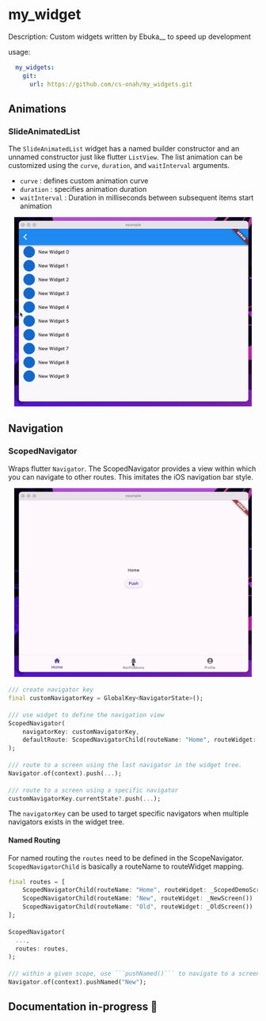 # my_widget

Description: Custom widgets written by Ebuka__ to speed up development

usage:
```yaml
  my_widgets:
    git:
      url: https://github.com/cs-onah/my_widgets.git
```

## Animations
### SlideAnimatedList

The ```SlideAnimatedList``` widget has a named builder constructor and an unnamed constructor just like flutter ```ListView```.
The list animation can be customized using the ```curve```, ```duration```, and ```waitInterval``` arguments.

* ```curve``` : defines custom animation curve
* ```duration``` : specifies animation duration
* ```waitInterval``` : Duration in milliseconds between subsequent items start animation

<p align="center">
  <img width="480" height="381.6" src="https://github.com/cs-onah/my_widgets/blob/main/docs/animated_list.gif">
</p>

## Navigation
### ScopedNavigator
Wraps flutter ```Navigator```. The ScopedNavigator provides a view within which you can navigate to other routes. This imitates the iOS navigation bar style.

<p align="center">
  <img width="480" height="381.6" src="https://github.com/cs-onah/my_widgets/blob/main/docs/scoped_navigation.gif">
</p>

```dart
/// create navigator key
final customNavigatorKey = GlobalKey<NavigatorState>();

/// use widget to define the navigation view
ScopedNavigator(
    navigatorKey: customNavigatorKey,
    defaultRoute: ScopedNavigatorChild(routeName: "Home", routeWidget: _ScopedDemoScreen()),
);

/// route to a screen using the last navigator in the widget tree.
Navigator.of(context).push(...);

/// route to a screen using a specific navigator
customNavigatorKey.currentState?.push(...);
```

The ```navigatorKey``` can be used to target specific navigators when multiple navigators exists in the widget tree.

#### Named Routing
For named routing the ```routes``` need to be defined in the ScopeNavigator. ```ScopedNavigatorChild``` is basically a routeName to routeWidget mapping.
```dart
final routes = [
    ScopedNavigatorChild(routeName: "Home", routeWidget: _ScopedDemoScreen())
    ScopedNavigatorChild(routeName: "New", routeWidget: _NewScreen())
    ScopedNavigatorChild(routeName: "Old", routeWidget: _OldScreen())
];

ScopedNavigator(
  ...,
  routes: routes,
);

/// within a given scope, use ```pushNamed()``` to navigate to a screen within the same scope
Navigator.of(context).pushNamed("New");
```

## Documentation in-progress 🚧


